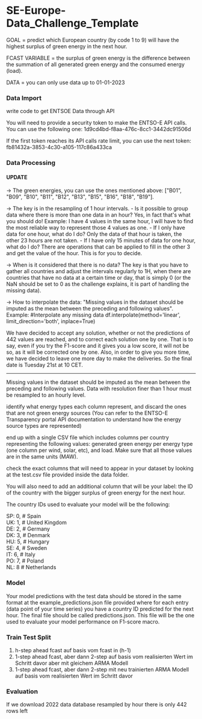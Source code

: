 # SE-Europe-Data_Challenge_Template

GOAL = predict which European country (by code 1 to 9) will have the highest surplus of green energy in the next hour.

FCAST VARIABLE = the surplus of green energy is the difference between the summation of all generated green energy and the consumed energy (load).

DATA = you can only use data up to 01-01-2023

### Data Import

write code to get ENTSOE Data through API

You will need to provide a security token to make the ENTSO-E API calls. You can use the following one:
1d9cd4bd-f8aa-476c-8cc1-3442dc91506d

If the first token reaches its API calls rate limit, you can use the next token:
fb81432a-3853-4c30-a105-117c86a433ca

### Data Processing

#### UPDATE

-> The green energies, you can use the ones mentioned above: ["B01", "B09", "B10", "B11", "B12", "B13", "B15", "B16", "B18", "B19"].

-> The key is in the resampling of 1 hour intervals.
    - Is it possible to group data where there is more than one data in an hour? Yes, in fact that's what you should do! Example: I have 4 values in the same hour, I will have to find the most reliable way to represent those 4 values as one.
    - If I only have data for one hour, what do I do? Only the data of that hour is taken, the other 23 hours are not taken.
    - If I have only 15 minutes of data for one hour, what do I do? There are operations that can be applied to fill in the other 3 and get the value of the hour. This is for you to decide.

-> When is it considered that there is no data? The key is that you have to gather all countries and adjust the intervals regularly to 1H, when there are countries that have no data at a certain time or day, that is simply 0 (or the NaN should be set to 0 as the challenge explains, it is part of handling the missing data).

-> How to interpolate the data: "Missing values in the dataset should be imputed as the mean between the preceding and following values". 
    Example:
    #Interpolate any missing data
    df.interpolate(method='linear', limit_direction='both', inplace=True)

We have decided to accept any solution, whether or not the predictions of 442 values are reached, and to correct each solution one by one. That is to say, even if you try the F1-score and it gives you a low score, it will not be so, as it will be corrected one by one. Also, in order to give you more time, we have decided to leave one more day to make the deliveries. So the final date is Tuesday 21st at 10 CET.

---

Missing values in the dataset should be imputed as the mean between the preceding and following values. Data with resolution finer than 1 hour must be resampled to an hourly level.

identify what energy types each column represent, and discard the ones that are not green energy sources (You can refer to the ENTSO-E Transparency portal API documentation to understand how the energy source types are represented)

end up with a single CSV file which includes columns per country representing the following values: generated green energy per energy type (one column per wind, solar, etc), and load. Make sure that all those values are in the same units (MAW).

check the exact columns that will need to appear in your dataset by looking at the test.csv file provided inside the data folder.

You will also need to add an additional column that will be your label: the ID of the country with the bigger surplus of green energy for the next hour.

The country IDs used to evaluate your model will be the following:

SP: 0, # Spain  
UK: 1, # United Kingdom  
DE: 2, # Germany  
DK: 3, # Denmark  
HU: 5, # Hungary  
SE: 4, # Sweden  
IT: 6, # Italy  
PO: 7, # Poland  
NL: 8  # Netherlands  

### Model

Your model predictions with the test data should be stored in the same format at the example_predictions.json file provided where for each entry (data point of your time series) you have a country ID predicted for the next hour. 
The final file should be called predictions.json. This file will be the one used to evaluate your model performance on F1-score macro.

### Train Test Split

1) h-step ahead fcast auf basis vom fcast in (h-1)
2) 1-step ahead fcast, aber dann 2-step auf basis vom realisierten Wert im Schritt davor aber mit gleichem ARMA Modell
3) 1-step ahead fcast, aber dann 2-step mit neu trainierten ARMA Modell auf basis vom realisierten Wert im Schritt davor
   
### Evaluation
If we download 2022 data
database resampled by hour
there is only 442 rows left
